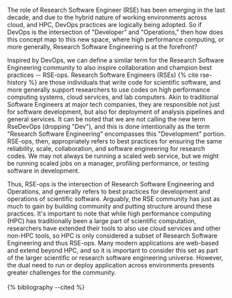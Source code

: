 The role of Research Software Engineer (RSE) has been emerging in the
last decade, and due to the hybrid nature of working environments across
cloud, and HPC, DevOps practices are logically being adopted. So if
DevOps is the intersection of \"Developer\" and \"Operations,\" then how
does this concept map to this new space, where high performance
computing, or more generally, Research Software Engineering is at the
forefront?

Inspired by DevOps, we can define a similar term for the Research
Software Engineering community to also inspire collaboration and
champion best practices -- RSE-ops. Research Software Engineers (RSEs)
{% cite rse-history %} are those individuals that write code for scientific
software, and more generally support researchers to use codes on high
performance computing systems, cloud services, and lab computers. Akin
to traditional Software Engineers at major tech companies, they are
responsible not just for software development, but also for deployment
of analysis pipelines and general services. It can be noted that we are
not calling the new term RseDevOps (dropping \"Dev\"), and this is done
intentionally as the term \"Research Software Engineering\" encompasses
this \"Development\" portion. RSE-ops, then, appropriately refers to
best practices for ensuring the same reliability, scale, collaboration,
and software engineering for research codes. We may not always be
running a scaled web service, but we might be running scaled jobs on a
manager, profiling performance, or testing software in development.

Thus, RSE-ops is the intersection of Research Software Engineering and
Operations, and generally refers to best practices for development and
operations of scientific software. Arguably, the RSE community has just
as much to gain by building community and putting structure around these
practices. It's important to note that while high performance computing
(HPC) has traditionally been a large part of scientific computation,
researchers have extended their tools to also use cloud services and
other non-HPC tools, so HPC is only considered a subset of Research
Software Engineering and thus RSE-ops. Many modern applications are
web-based and extend beyond HPC, and so it is important to consider this
set as part of the larger scientific or research software engineering
universe. However, the dual need to run or deploy application across
environments presents greater challenges for the community.
<br><br>
{% bibliography --cited %}